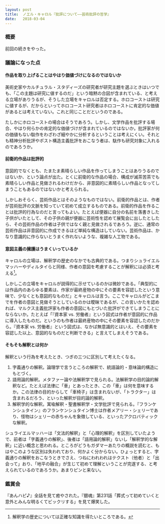 ```yaml
---
layout: post
title:  ノエル・キャロル『批評について――芸術批評の哲学』
date:   2018-03-04
---
```


### 概要
前回の続きをやった。

### 議論になった点
#### 作品を取り上げることはやはり価値づけになるのではないか
美術史家やカルチュラル・スタディーズの研究者が研究主題を選ぶときはいつでも、「この主題は研究に値するのだ」という暗黙の合図が含まれている、と考える立場がありうるが、そうした立場をキャロルは否定する。ホロコーストは研究に値するが、だからといってホロコースト研究者はホロコーストに肯定的な価値があるとは考えていない。これと同じことだというのである。

たしかにホロコーストの場合はそうであろう。しかし、文学作品を批評する場合、やはり何らかの肯定的な価値づけが含まれているのではないか。批評家が何の価値もない駄作をわざわざ細やかに分析するということは考えにくい。それとも精神分析批評やポスト構造主義批評をおこなう者は、駄作も研究対象に入れるのであろうか。

#### 前衛的作品は批評的
意図的でなくとも、たまたま素晴らしい作品を作ってしまうことはありうるのではないか、という論点が出た。とくに前衛的な作品の場合、構成が滅茶苦茶でも素晴らしい作品と見做されるわけだから、非意図的に素晴らしい作品となってしまうこともあるのではないかと考えられる。

しかしおそらく、芸術作品とはそのようなものではない。前衛的作品とは、作者が芸術批評の文脈を知っていて初めて成立するものである。前衛的作品を作ることは批評的行為なのだと言ってもよい。たとえば便器に自分の名前を落書きした子供がいたとして、その子供の親が便器に芸術性を認めて展覧会に出したとしたら、その芸術作品の作者は子供ではなく親と見做されるであろう。逆に、通常の芸術作品は非意図的に作成できるほど単純な構造はしていない。芸術作品は、かなり意識的に作らないとうまく作れないような、複雑な人工物である。

#### 意図主義の擁護はうまくいっているか
キャロルの立場は、解釈学の歴史のなかでも古典的である。つまりシュライエルマッハーやディルタイらと同様、作者の意図を考慮することが解釈には必須と考える[^2]。

しかしこの立場をキャロルが説得的に示せているのかは微妙である。「典型的には作品内のあらゆる要素は、作家が最終産物の中にその要素を容認したという意味で、少なくとも意図的なものだ」とキャロルは言う。ここでキャロルがどこまでを作者の意図と見做そうとしているのかは曖昧であるが、この言いかたを認めれば、マルクス主義批評家も作者の意図にもとづいた批評ができてしまうことにならないか。たとえば「『資本家 vs. 労働者』という図式は作者が意図的に作品に導入したものだ。というのも作者は最終産物の中にその要素を容認したのだから。『資本家 vs. 労働者』という図式は、なかば無意識的とはいえ、その要素を容認した以上、意図的なものだと判断できる」と言えてしまえそうである。

[^2]: 解釈学の歴史については正確な知識を得たいところである。

#### そもそも解釈とは何か
解釈という行為を考えたとき、つぎの三つに区別して考えたくなる。

1. 字義通りの解釈。論理学で言うところの解釈で、統語論的・意味論的構造にもとづく。
2. 語用論的解釈。メタファー論や法解釈学で見られる。法解釈学の目的論的解釈など。たとえば法律に「車」とあったとき、この「車」は何を意味するか。この法律の目的からして「車椅子」は含まれないが、「トラクター」は含まれるだろう、といった解釈が目的論的解釈。
3. 解釈学的な解釈。寓喩解釈・聖書解釈学・文学批評で見られる。『フランケンシュタイン』のフランケンシュタイン博士は作者メアリー・シェリーであり、怪物はシェリーの赤ちゃんを象徴している、といったアクロバティックな解釈。

シュライエルマッハーは「文法的解釈」と「心理的解釈」を区別していたようで、前者は「字義通りの解釈」、後者は「語用論的解釈」ないし「解釈学的な解釈」に近い概念と思われる。ところがどうもガダマーあたりの概説を読むと、もはやこのような区別は失われており、何かよく分からない。ひょっとすると、字義通りの解釈をおこなうときでさえ、つねにわれわれはテクスト（他者）と「出会って」おり、「地平の融合」が生じて初めて理解ということが完遂する、と考えられているのであろうか。あまりピンと来ない。

### 鑑賞会
『あんハピ♪』全話を見て癒やされた。『銀魂』第231話「葬式って初めていくと意外とみんな明るくてビックリする」を見て爆笑した。
